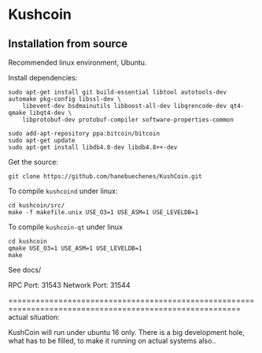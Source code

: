 Kushcoin
========

Installation from source
------------------------

Recommended linux environment, Ubuntu.

Install dependencies:

    sudo apt-get install git build-essential libtool autotools-dev automake pkg-config libssl-dev \
        libevent-dev bsdmainutils libboost-all-dev libqrencode-dev qt4-qmake libqt4-dev \
        libprotobuf-dev protobuf-compiler software-properties-common
     
    sudo add-apt-repository ppa:bitcoin/bitcoin
    sudo apt-get update
    sudo apt-get install libdb4.8-dev libdb4.8++-dev

Get the source:

    git clone https://github.com/hanebuechenes/KushCoin.git

To compile `kushcoind` under linux:

    cd kushcoin/src/
    make -f makefile.unix USE_O3=1 USE_ASM=1 USE_LEVELDB=1

To compile `kushcoin-qt` under linux

    cd kushcoin
    qmake USE_O3=1 USE_ASM=1 USE_LEVELDB=1
    make

See docs/

RPC Port: 31543
Network Port: 31544


=========================================================================================================
actual situation:

KushCoin will run under ubuntu 16 only. There is a big development hole, what has to be filled, to make it running 
on actual systems also..

